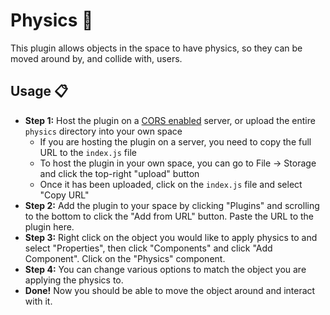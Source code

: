 # Physics :rocket:

This plugin allows objects in the space to have physics, so they can be moved around by,
and collide with, users.

## Usage :clipboard:

- **Step 1:** Host the plugin on a [CORS enabled](https://developer.mozilla.org/en-US/docs/Web/HTTP/CORS) server, or upload the entire `physics` directory into your own space
  - If you are hosting the plugin on a server, you need to copy the full URL to the `index.js` file
  - To host the plugin in your own space, you can go to File -> Storage and click the top-right "upload" button
  - Once it has been uploaded, click on the `index.js` file and select "Copy URL"
- **Step 2:** Add the plugin to your space by clicking "Plugins" and scrolling to the bottom to click the "Add from URL" button. Paste the URL to the plugin here.
- **Step 3:** Right click on the object you would like to apply physics to and select "Properties", then click "Components" and click "Add Component". Click on the "Physics" component.
- **Step 4:** You can change various options to match the object you are applying the physics to.
- **Done!** Now you should be able to move the object around and interact with it.
